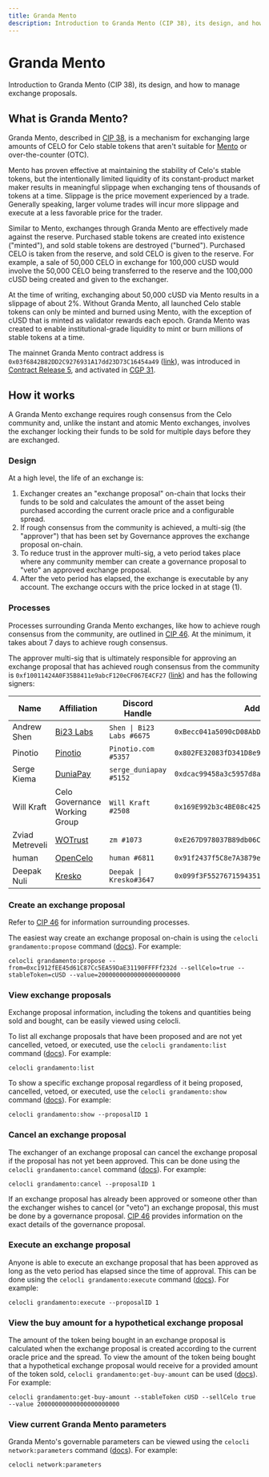 ```yaml
---
title: Granda Mento
description: Introduction to Granda Mento (CIP 38), its design, and how to manage exchange proposals.
---
```


# Granda Mento

Introduction to Granda Mento (CIP 38), its design, and how to manage exchange proposals.

## What is Granda Mento?

Granda Mento, described in [CIP 38](https://github.com/celo-org/celo-proposals/blob/master/CIPs/cip-0038.md), is a mechanism for exchanging large amounts of CELO for Celo stable tokens that aren't suitable for [Mento](doto.md) or over-the-counter (OTC).

Mento has proven effective at maintaining the stability of Celo's stable tokens, but the intentionally limited liquidity of its constant-product market maker results in meaningful slippage when exchanging tens of thousands of tokens at a time. Slippage is the price movement experienced by a trade. Generally speaking, larger volume trades will incur more slippage and execute at a less favorable price for the trader.

Similar to Mento, exchanges through Granda Mento are effectively made against the reserve. Purchased stable tokens are created into existence ("minted"), and sold stable tokens are destroyed ("burned"). Purchased CELO is taken from the reserve, and sold CELO is given to the reserve. For example, a sale of 50,000 CELO in exchange for 100,000 cUSD would involve the 50,000 CELO being transferred to the reserve and the 100,000 cUSD being created and given to the exchanger.

At the time of writing, exchanging about 50,000 cUSD via Mento results in a slippage of about 2%. Without Granda Mento, all launched Celo stable tokens can only be minted and burned using Mento, with the exception of cUSD that is minted as validator rewards each epoch. Granda Mento was created to enable institutional-grade liquidity to mint or burn millions of stable tokens at a time.

The mainnet Granda Mento contract address is `0x03f6842B82DD2C9276931A17dd23D73C16454a49` ([link](https://explorer.celo.org/address/0x03f6842B82DD2C9276931A17dd23D73C16454a49)), was introduced in [Contract Release 5](https://github.com/celo-org/governance/blob/main/CGPs/cgp-0037.md), and activated in [CGP 31](https://github.com/celo-org/governance/blob/main/CGPs/cgp-0031.md).

## How it works

A Granda Mento exchange requires rough consensus from the Celo community and, unlike the instant and atomic Mento exchanges, involves the exchanger locking their funds to be sold for multiple days before they are exchanged.

### Design

At a high level, the life of an exchange is:

1. Exchanger creates an "exchange proposal" on-chain that locks their funds to be sold and calculates the amount of the asset being purchased according the current oracle price and a configurable spread.
2. If rough consensus from the community is achieved, a multi-sig (the "approver") that has been set by Governance approves the exchange proposal on-chain.
3. To reduce trust in the approver multi-sig, a veto period takes place where any community member can create a governance proposal to "veto" an approved exchange proposal.
4. After the veto period has elapsed, the exchange is executable by any account. The exchange occurs with the price locked in at stage (1).

### Processes

Processes surrounding Granda Mento exchanges, like how to achieve rough consensus from the community, are outlined in [CIP 46](https://github.com/celo-org/celo-proposals/blob/master/CIPs/cip-0046.md). At the minimum, it takes about 7 days to achieve rough consensus.

The approver multi-sig that is ultimately responsible for approving an exchange proposal that has achieved rough consensus from the community is `0xf10011424A0F35B8411e9abcF120eCF067E4CF27` ([link](https://explorer.celo.org/address/0xf10011424A0F35B8411e9abcF120eCF067E4CF27/transactions)) and has the following signers:

| **Name**        | **Affiliation**                       | **Discord Handle**        | **Address**                                  |
|-----------------|---------------------------------------|---------------------------|----------------------------------------------|
| Andrew Shen     | [Bi23 Labs](https://bi23.com/)        | `Shen \| Bi23 Labs #6675` | `0xBecc041a5090cD08AbD3940ab338d4CC94d2Ed3c` |
| Pinotio         | [Pinotio](https://pinotio.com/)       | `Pinotio.com #5357`       | `0x802FE32083fD341D8e9A35E3a351291d948a83E6` |
| Serge Kiema     | [DuniaPay](https://www.duniapay.net/) | `serge_duniapay #5152`    | `0xdcac99458a3c5957d8ae7b92e4bafc88a32b80e4` |
| Will Kraft      | Celo Governance Working Group         | `Will Kraft #2508`        | `0x169E992b3c4BE08c42582DAb1DCFb2549d9C23E1` |
| Zviad Metreveli | [WOTrust](https://wotrust.us/)        | `zm #1073`                | `0xE267D978037B89db06C6a5FcF82fAd8297E290ff` |
| human           | [OpenCelo](https://www.opencelo.org/) | `human #6811`             | `0x91f2437f5C8e7A3879e14a75a7C5b4CccC76023a` |
| Deepak Nuli     | [Kresko](https://www.kresko.fi/)      | `Deepak \| Kresko#3647`   | `0x099f3F5527671594351E30B48ca822cc90778a11` |

### Create an exchange proposal

Refer to [CIP 46](https://github.com/celo-org/celo-proposals/blob/master/CIPs/cip-0046.md) for information surrounding processes.

The easiest way create an exchange proposal on-chain is using the `celocli grandamento:propose` command ([docs](https://docs.celo.org/command-line-interface/commands/grandamento#celocli-grandamento-propose)). For example:

```
celocli grandamento:propose --from=0xc1912fEE45d61C87Cc5EA59DaE31190FFFFf232d --sellCelo=true --stableToken=cUSD --value=20000000000000000000000
```

### View exchange proposals

Exchange proposal information, including the tokens and quantities being sold and bought, can be easily viewed using celocli.

To list all exchange proposals that have been proposed and are not yet cancelled, vetoed, or executed, use the `celocli grandamento:list` command ([docs](https://docs.celo.org/command-line-interface/grandamento#celocli-grandamentolist)). For example:

```
celocli grandamento:list
```

To show a specific exchange proposal regardless of it being proposed, cancelled, vetoed, or executed, use the `celocli grandamento:show` command ([docs](https://docs.celo.org/command-line-interface/grandamento#celocli-grandamentoshow)). For example:

```
celocli grandamento:show --proposalID 1
```

### Cancel an exchange proposal

The exchanger of an exchange proposal can cancel the exchange proposal if the proposal has not yet been approved. This can be done using the `celocli grandamento:cancel` command ([docs](https://docs.celo.org/command-line-interface/grandamento#celocli-grandamentocancel)). For example:

```
celocli grandamento:cancel --proposalID 1
```

If an exchange proposal has already been approved or someone other than the exchanger wishes to cancel (or "veto") an exchange proposal, this must be done by a governance proposal. [CIP 46](https://github.com/celo-org/celo-proposals/blob/master/CIPs/cip-0046.md#vetoing-an-exchange-proposal) provides information on the exact details of the governance proposal.

### Execute an exchange proposal

Anyone is able to execute an exchange proposal that has been approved as long as the veto period has elapsed since the time of approval. This can be done using the `celocli grandamento:execute` command ([docs](https://docs.celo.org/command-line-interface/grandamento#celocli-grandamentoexecute)). For example:

```
celocli grandamento:execute --proposalID 1
```

### View the buy amount for a hypothetical exchange proposal

The amount of the token being bought in an exchange proposal is calculated when the exchange proposal is created according to the current oracle price and the spread. To view the amount of the token being bought that a hypothetical exchange proposal would receive for a provided amount of the token sold, `celocli grandamento:get-buy-amount` can be used ([docs](https://docs.celo.org/command-line-interface/grandamento#celocli-grandamentoget-buy-amount)). For example:

```
celocli grandamento:get-buy-amount --stableToken cUSD --sellCelo true --value 20000000000000000000000
```

### View current Granda Mento parameters

Granda Mento's governable parameters can be viewed using the `celocli network:parameters` command ([docs](https://docs.celo.org/command-line-interface/network#celocli-networkparameters)). For example:

```
celocli network:parameters
```